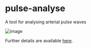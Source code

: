 # pulse-analyse
A tool for analysing arterial pulse waves

![image](https://user-images.githubusercontent.com/9865941/60660867-9a037180-9e50-11e9-96e0-5982da95e9e0.png)

Further details are available [here](https://peterhcharlton.github.io/pulse-analyse/index.html).

